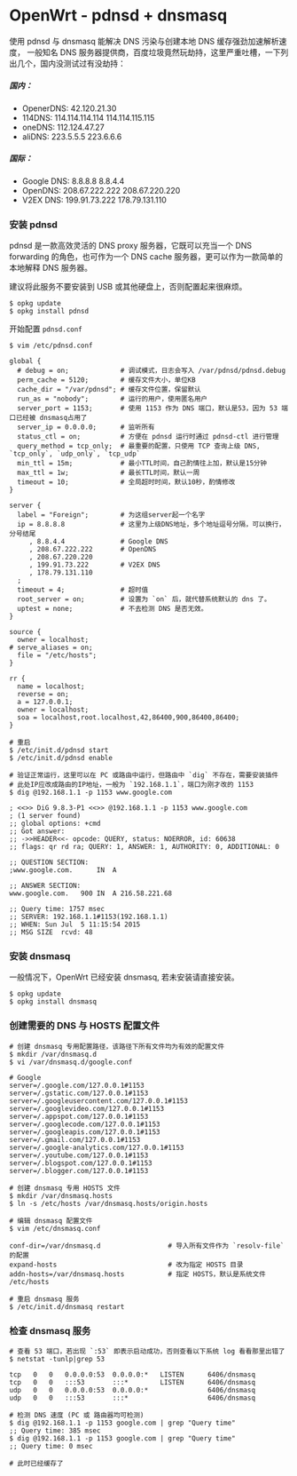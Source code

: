 <!-- title: OpenWrt - pdnsd + dnsmasq -->
<!-- author: <David Jones qowera@qq.com> -->
<!-- date: 2015-04-11 12:57:14 -->
<!-- category: OpenWrt -->
<!-- tag: OpenWrt,路由器,dns,pdnsd,dnsmasq -->

# OpenWrt - pdnsd + dnsmasq

使用 pdnsd 与 dnsmasq 能解决 DNS 污染与创建本地 DNS 缓存强劲加速解析速度，
一般知名 DNS 服务器提供商，百度垃圾竟然玩劫持，这里严重吐槽，一下列出几个，国内没测试过有没劫持：

##### 国内：

- OpenerDNS:    42.120.21.30
- 114DNS:       114.114.114.114   114.114.115.115
- oneDNS:       112.124.47.27
- aliDNS:       223.5.5.5         223.6.6.6

##### 国际：

- Google DNS:   8.8.8.8           8.8.4.4
- OpenDNS:      208.67.222.222    208.67.220.220
- V2EX DNS:     199.91.73.222     178.79.131.110

### 安装 pdnsd

pdnsd 是一款高效灵活的 DNS proxy 服务器，它既可以充当一个 DNS forwarding 的角色，也可作为一个 DNS cache 服务器，更可以作为一款简单的本地解释 DNS 服务器。

建议将此服务不要安装到 USB 或其他硬盘上，否则配置起来很麻烦。

```
$ opkg update
$ opkg install pdnsd
```

开始配置 `pdnsd.conf`

```
$ vim /etc/pdnsd.conf

global {
  # debug = on;             # 调试模式，日志会写入 /var/pdnsd/pdnsd.debug
  perm_cache = 5120;        # 缓存文件大小，单位KB
  cache_dir = "/var/pdnsd"; # 缓存文件位置，保留默认
  run_as = "nobody";        # 运行的用户，使用匿名用户
  server_port = 1153;       # 使用 1153 作为 DNS 端口，默认是53，因为 53 端口已经被 dnsmasq占用了
  server_ip = 0.0.0.0;      # 监听所有
  status_ctl = on;          # 方便在 pdnsd 运行时通过 pdnsd-ctl 进行管理
  query_method = tcp_only;  # 最重要的配置，只使用 TCP 查询上级 DNS, `tcp_only`, `udp_only`, `tcp_udp`
  min_ttl = 15m;            # 最小TTL时间，自己酌情往上加，默认是15分钟
  max_ttl = 1w;             # 最长TTL时间，默认一周
  timeout = 10;             # 全局超时时间，默认10秒，酌情修改
}

server {
  label = "Foreign";        # 为这组server起一个名字
  ip = 8.8.8.8              # 这里为上级DNS地址，多个地址逗号分隔，可以换行，分号结尾
     , 8.8.4.4              # Google DNS
     , 208.67.222.222       # OpenDNS
     , 208.67.220.220
     , 199.91.73.222        # V2EX DNS
     , 178.79.131.110
  ;
  timeout = 4;              # 超时值
  root_server = on;         # 设置为 `on` 后，就代替系统默认的 dns 了。
  uptest = none;            # 不去检测 DNS 是否无效。
}

source {
  owner = localhost;
# serve_aliases = on;
  file = "/etc/hosts";
}

rr {
  name = localhost;
  reverse = on;
  a = 127.0.0.1;
  owner = localhost;
  soa = localhost,root.localhost,42,86400,900,86400,86400;
}

# 重启
$ /etc/init.d/pdnsd start
$ /etc/init.d/pdnsd enable

# 验证正常运行，这里可以在 PC 或路由中运行，但路由中 `dig` 不存在，需要安装插件
# 此处IP应改成路由的IP地址，一般为 `192.168.1.1`，端口为刚才改的 1153
$ dig @192.168.1.1 -p 1153 www.google.com

; <<>> DiG 9.8.3-P1 <<>> @192.168.1.1 -p 1153 www.google.com
; (1 server found)
;; global options: +cmd
;; Got answer:
;; ->>HEADER<<- opcode: QUERY, status: NOERROR, id: 60638
;; flags: qr rd ra; QUERY: 1, ANSWER: 1, AUTHORITY: 0, ADDITIONAL: 0

;; QUESTION SECTION:
;www.google.com.      IN  A

;; ANSWER SECTION:
www.google.com.   900 IN  A 216.58.221.68

;; Query time: 1757 msec
;; SERVER: 192.168.1.1#1153(192.168.1.1)
;; WHEN: Sun Jul  5 11:15:54 2015
;; MSG SIZE  rcvd: 48
```

### 安装 dnsmasq

一般情况下，OpenWrt 已经安装 dnsmasq, 若未安装请直接安装。

```
$ opkg update
$ opkg install dnsmasq
```

### 创建需要的 DNS 与 HOSTS 配置文件

```
# 创建 dnsmasq 专用配置路径，该路径下所有文件均为有效的配置文件
$ mkdir /var/dnsmasq.d
$ vi /var/dnsmasq.d/google.conf

# Google
server=/.google.com/127.0.0.1#1153
server=/.gstatic.com/127.0.0.1#1153
server=/.googleusercontent.com/127.0.0.1#1153
server=/.googlevideo.com/127.0.0.1#1153
server=/.appspot.com/127.0.0.1#1153
server=/.googlecode.com/127.0.0.1#1153
server=/.googleapis.com/127.0.0.1#1153
server=/.gmail.com/127.0.0.1#1153
server=/.google-analytics.com/127.0.0.1#1153
server=/.youtube.com/127.0.0.1#1153
server=/.blogspot.com/127.0.0.1#1153
server=/.blogger.com/127.0.0.1#1153

# 创建 dnsmasq 专用 HOSTS 文件
$ mkdir /var/dnsmasq.hosts
$ ln -s /etc/hosts /var/dnsmasq.hosts/origin.hosts

# 编辑 dnsmasq 配置文件
$ vim /etc/dnsmasq.conf

conf-dir=/var/dnsmasq.d                 # 导入所有文件作为 `resolv-file` 的配置
expand-hosts                            # 改为指定 HOSTS 目录
addn-hosts=/var/dnsmasq.hosts           # 指定 HOSTS，默认是系统文件 /etc/hosts

# 重启 dnsmasq 服务
$ /etc/init.d/dnsmasq restart
```

### 检查 dnsmasq 服务

```
# 查看 53 端口，若出现 `:53` 即表示启动成功，否则查看以下系统 log 看看那里出错了
$ netstat -tunlp|grep 53

tcp   0   0   0.0.0.0:53  0.0.0.0:*   LISTEN      6406/dnsmasq
tcp   0   0   :::53       :::*        LISTEN      6406/dnsmasq
udp   0   0   0.0.0.0:53  0.0.0.0:*               6406/dnsmasq
udp   0   0   :::53       :::*                    6406/dnsmasq

# 检测 DNS 速度 (PC 或 路由器均可检测)
$ dig @192.168.1.1 -p 1153 google.com | grep "Query time"
;; Query time: 385 msec
$ dig @192.168.1.1 -p 1153 google.com | grep "Query time"
;; Query time: 0 msec

# 此时已经缓存了
```

